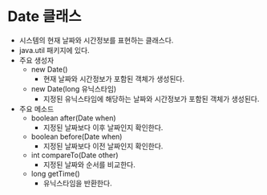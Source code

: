 # Date 클래스
- 시스템의 현재 날짜와 시간정보를 표현하는 클래스다.
- java.util 패키지에 있다.
- 주요 생성자
	+ new Date()
		* 현재 날짜와 시간정보가 포함된 객체가 생성된다.
	+ new Date(long 유닉스타임)
		* 지정된 유닉스타임에 해당하는 날짜와 시간정보가
			포함된 객체가 생성된다.
- 주요 메소드
	+ boolean after(Date when)
		* 지정된 날짜보다 이후 날짜인지 확인한다.
	+ boolean before(Date when)
		* 지정된 날짜보다 이전 날짜인지 확인한다.
	+ int compareTo(Date other)
		* 지정된 날짜와 순서를 비교한다.
	+ long getTime()
		* 유닉스타임을 반환한다.
